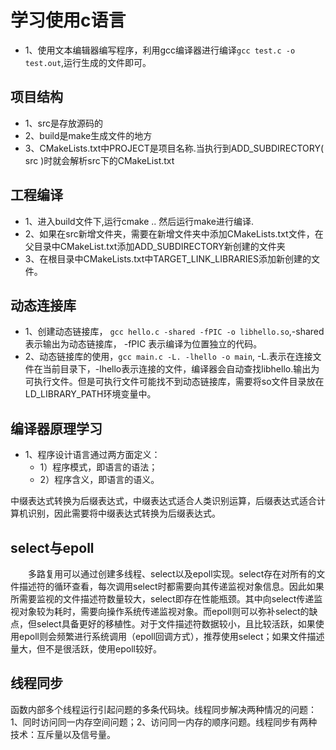 # 学习使用c语言
- 1、使用文本编辑器编写程序，利用gcc编译器进行编译`gcc test.c -o test.out`,运行生成的文件即可。

## 项目结构
- 1、src是存放源码的
- 2、build是make生成文件的地方
- 3、CMakeLists.txt中PROJECT是项目名称.当执行到ADD_SUBDIRECTORY( src )时就会解析src下的CMakeList.txt

## 工程编译
- 1、进入build文件下,运行cmake .. 然后运行make进行编译.
- 2、如果在src新增文件夹，需要在新增文件夹中添加CMakeLists.txt文件，在父目录中CMakeList.txt添加ADD_SUBDIRECTORY新创建的文件夹
- 3、在根目录中CMakeLists.txt中TARGET_LINK_LIBRARIES添加新创建的文件。

## 动态连接库
- 1、创建动态链接库， `gcc hello.c -shared -fPIC -o libhello.so`,-shared表示输出为动态链接库， -fPIC 表示编译为位置独立的代码。
- 2、动态链接库的使用，`gcc main.c -L. -lhello -o main`, -L.表示在连接文件在当前目录下，-lhello表示连接的文件，编译器会自动查找libhello.输出为可执行文件。但是可执行文件可能找不到动态链接库，需要将so文件目录放在LD_LIBRARY_PATH环境变量中。

## 编译器原理学习
- 1、程序设计语言通过两方面定义：
  - 1）程序模式，即语言的语法；
  - 2）程序含义，即语言的语义。  

中缀表达式转换为后缀表达式，中缀表达式适合人类识别运算，后缀表达式适合计算机识别，因此需要将中缀表达式转换为后缀表达式。

## select与epoll
&emsp;&emsp;多路复用可以通过创建多线程、select以及epoll实现。select存在对所有的文件描述符的循环查看，每次调用select时都需要向其传递监视对象信息。因此如果所需要监视的文件描述符数量较大，select即存在性能瓶颈。其中向select传递监视对象较为耗时，需要向操作系统传递监视对象。而epoll则可以弥补select的缺点，但select具备更好的移植性。对于文件描述符数据较小，且比较活跃，如果使用epoll则会频繁进行系统调用（epoll回调方式），推荐使用select；如果文件描述量大，但不是很活跃，使用epoll较好。

## 线程同步
函数内部多个线程运行引起问题的多条代码块。线程同步解决两种情况的问题：1、同时访问同一内存空间问题；2、访问同一内存的顺序问题。线程同步有两种技术：互斥量以及信号量。

